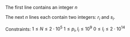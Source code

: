 The first line contains an integer $n$

The next $n$ lines each contain two integers: $r_i$ and $s_i$.

Constraints:
$1 \leq N \leq 2\cdot 10^5$
$1 \leq p_i, l_i \leq 10^9$
$0 \leq l_i \leq 2\cdot 10^{14}$
